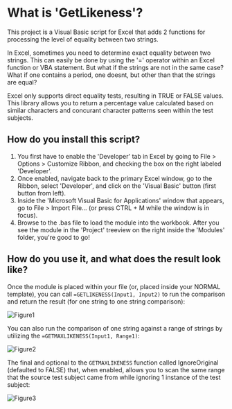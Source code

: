 # What is 'GetLikeness'?
This project is a Visual Basic script for Excel that adds 2 functions for processing the level of equality between two strings.

In Excel, sometimes you need to determine exact equality between two strings. This can easily be done by using the '=' operator within an Excel function or VBA statement. But what if the strings are not in the same case? What if one contains a period, one doesnt, but other than that the strings are equal?

Excel only supports direct equality tests, resulting in TRUE or FALSE values. This library allows you to return a percentage value calculated based on similar characters and concurant character patterns seen within the test subjects.


## How do you install this script?
1) You first have to enable the 'Developer' tab in Excel by going to File > Options > Customize Ribbon, and checking the box on the right labeled 'Developer'. 
2) Once enabled, navigate back to the primary Excel window, go to the Ribbon, select 'Developer', and click on the 'Visual Basic' button (first button from left).
3) Inside the 'Microsoft Visual Basic for Applications' window that appears, go to File > Import File... (or press CTRL + M while the window is in focus). 
4) Browse to the .bas file to load the module into the workbook. After you see the module in the 'Project' treeview on the right inside the 'Modules' folder, you're good to go!

## How do you use it, and what does the result look like?
Once the module is placed within your file (or, placed inside your NORMAL template), you can call `=GETLIKENESS(Input1, Input2)` to run the comparison and return the result (for one string to one string comparison):

![Figure1](https://i.imgur.com/L9aYj1H.png)


You can also run the comparison of one string against a range of strings by utilizing the `=GETMAXLIKENESS(Input1, Range1)`:

![Figure2](https://i.imgur.com/E1aOH9d.png)


The final and optional to the `GETMAXLIKENESS` function called IgnoreOriginal (defaulted to FALSE) that, when enabled, allows you to scan the same range that the source test subject came from while ignoring 1 instance of the test subject:

![Figure3](https://i.imgur.com/7vIfd38.png)
